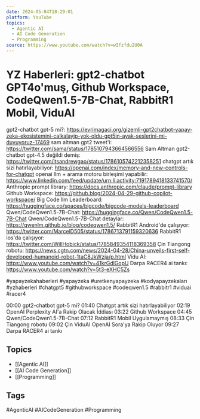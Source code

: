 ```yaml
---
date: 2024-05-04T18:29:01
platform: YouTube
topics:
  - Agentic AI
  - AI Code Generation
  - Programming
source: https://www.youtube.com/watch?v=wIfzfdu2U0A
---
```

# YZ Haberleri: gpt2-chatbot GPT4o'muş, Github Workspace,  CodeQwen1.5-7B-Chat, RabbitR1 Mobil, ViduAI

gpt2-chatbot gpt-5 mi?: https://evrimagaci.org/gizemli-gpt2chatbot-yapay-zeka-ekosistemini-calkalayip-yok-oldu-gpt5in-ayak-seslerini-mi-duyuyoruz-17469
sam altman gpt2 tweet'i: https://twitter.com/sama/status/1785107943664566556
Sam Altman gpt2-chatbot gpt-4.5 değildi demiş: https://twitter.com/itsandrewgao/status/1786105742212358251
chatgpt artık sizi hatırlayabiliyor: https://openai.com/index/memory-and-new-controls-for-chatgpt
openai llm + arama motoru birleşimi yapabilir: https://www.linkedin.com/feed/update/urn:li:activity:7191789418133741570/
Anthropic prompt library: https://docs.anthropic.com/claude/prompt-library
Github Workspace: https://github.blog/2024-04-29-github-copilot-workspace/
Big Code llm Leaderboard: https://huggingface.co/spaces/bigcode/bigcode-models-leaderboard
Qwen/CodeQwen1.5-7B-Chat: https://huggingface.co/Qwen/CodeQwen1.5-7B-Chat
Qwen/CodeQwen1.5-7B-Chat detaylar: https://qwenlm.github.io/blog/codeqwen1.5/
RabbitR1 Android'de çalışıyor: https://twitter.com/MarcelD505/status/1786713791159320636
RabbitR1 ios'da çalışıyor: https://twitter.com/WillHobick/status/1785849354118369358
Çin Tiangong robotu: https://news.cgtn.com/news/2024-04-28/China-unveils-first-self-developed-humanoid-robot-1taC8JkWzja/p.html
Vidu AI: https://www.youtube.com/watch?v=41krGdlGopU
Darpa RACER4 ai tankı: https://www.youtube.com/watch?v=5t3-eXHC5Zs

#yapayzekahaberleri #yapayzeka #uretkenyapayzeka #kodyapayzekaları #yzhaberleri #chatgpt5 #githubworkspace #codeqwen1.5 #rabbitr1 #viduai #racer4

00:00 gpt2-chatbot gpt-5 mi?
01:40 Chatgpt artık sizi hatırlayabiliyor
02:19 OpenAI Perplexity AI'a Rakip Olacak İddiası
03:22 Github Workspace
04:45 Qwen/CodeQwen1.5-7B-Chat
07:12 RabbitR1 Mobil Uygulamaymış
08:33 Çin Tiangong robotu
09:02 Çin ViduAI OpenAI Sora'ya Rakip Oluyor
09:27 Darpa RACER4 ai tankı

## Topics
- [[Agentic AI]]
- [[AI Code Generation]]
- [[Programming]]

## Tags
#AgenticAI #AICodeGeneration #Programming